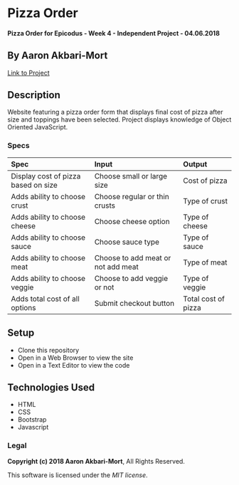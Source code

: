 # Pizza Order

#### Pizza Order for Epicodus - Week 4 - Independent Project - 04.06.2018

## By Aaron Akbari-Mort

[Link to Project](https://aaronakbarimort.github.io/)

## Description

Website featuring a pizza order form that displays final cost of pizza after size and toppings have been selected. Project displays knowledge of Object Oriented JavaScript.

### Specs
| Spec | Input | Output |
| :-------------     | :------------- | :------------- |
| Display cost of pizza based on size | Choose small or large size | Cost of pizza |
| Adds ability to choose crust | Choose regular or thin crusts | Type of crust |
| Adds ability to choose cheese | Choose cheese option | Type of cheese |
| Adds ability to choose sauce | Choose sauce type | Type of sauce |
| Adds ability to choose meat | Choose to add meat or not add meat | Type of meat |
| Adds ability to choose veggie | Choose to add veggie or not | Type of veggie |
| Adds total cost of all options | Submit checkout button | Total cost of pizza |

## Setup

* Clone this repository
* Open in a Web Browser to view the site
* Open in a Text Editor to view the code

## Technologies Used

* HTML
* CSS
* Bootstrap
* Javascript

### Legal

**Copyright (c) 2018 Aaron Akbari-Mort**, All Rights Reserved.

This software is licensed under the _MIT license_.
